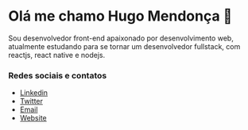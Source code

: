 # Olá me chamo Hugo Mendonça :wave:

Sou desenvolvedor front-end apaixonado por desenvolvimento web, atualmente estudando para se tornar um desenvolvedor fullstack, com reactjs, react native e nodejs.

### Redes sociais e contatos

* [Linkedin](https://www.linkedin.com/in/hugo-costa-597760177/)
* [Twitter](https://twitter.com/hugo_mendonca9)
* [Email](mailto:contato@hugomendonca.net)
* [Website](https://hugomendonca.net)

